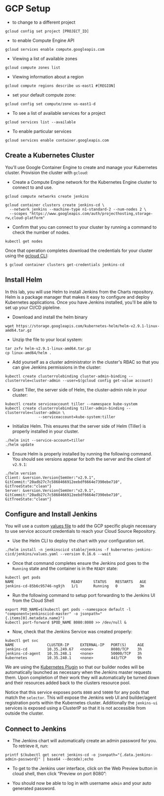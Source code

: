 # GCP Setup

* to change to a different project

```
gcloud config set project [PROJECT_ID]

```
* to enable Compute Engine API

```
gcloud services enable compute.googleapis.com

```

* Viewing a list of available zones

```
gcloud compute zones list

```

* Viewing information about a region

```
gcloud compute regions describe us-east1 #[REGION]

```

* set your default compute zone:

```
gcloud config set compute/zone us-east1-d

```

* To see a list of available services for a project

```
gcloud services list --available

```
* To enable particular services

```
gcloud services enable container.googleapis.com

```
## Create a Kubernetes Cluster
You'll use Google Container Engine to create and manage your Kubernetes cluster. Provision the cluster with `gcloud`:

* Create a Compute Engine network for the Kubernetes Engine cluster to connect to and use.

```
gcloud compute networks create jenkins
```

```shell
gcloud container clusters create jenkins-cd \
  --network jenkins --machine-type n1-standard-2 --num-nodes 2 \
  --scopes "https://www.googleapis.com/auth/projecthosting,storage-rw,cloud-platform"
```

* Confirm that you can connect to your cluster by running a command to check the number of nodes.

```
kubectl get nodes
```

Once that operation completes download the credentials for your cluster using the [gcloud CLI](https://cloud.google.com/sdk/):
```shell
$ gcloud container clusters get-credentials jenkins-cd
```
## Install Helm

In this lab, you will use Helm to install Jenkins from the Charts repository. Helm is a package manager that makes it easy to configure and deploy Kubernetes applications.  Once you have Jenkins installed, you'll be able to set up your CI/CD pipleline.

* Download and install the helm binary

```shell
wget https://storage.googleapis.com/kubernetes-helm/helm-v2.9.1-linux-amd64.tar.gz
```

* Unzip the file to your local system:

```shell
tar zxfv helm-v2.9.1-linux-amd64.tar.gz
cp linux-amd64/helm .
```

* Add yourself as a cluster administrator in the cluster's RBAC so that you can give Jenkins permissions in the cluster:
    
```shell
kubectl create clusterrolebinding cluster-admin-binding --clusterrole=cluster-admin --user=$(gcloud config get-value account)
```

* Grant Tiller, the server side of Helm, the cluster-admin role in your cluster:

```shell
kubectl create serviceaccount tiller --namespace kube-system
kubectl create clusterrolebinding tiller-admin-binding --clusterrole=cluster-admin \
               --serviceaccount=kube-system:tiller
```

* Initialize Helm. This ensures that the server side of Helm (Tiller) is properly installed in your cluster.

```shell
./helm init --service-account=tiller
./helm update
```

* Ensure Helm is properly installed by running the following command. You should see versions appear for both the server and the client of ```v2.9.1```:

```shell
./helm version
Client: &version.Version{SemVer:"v2.9.1", GitCommit:"20adb27c7c5868466912eebdf6664e7390ebe710", GitTreeState:"clean"}
Server: &version.Version{SemVer:"v2.9.1", GitCommit:"20adb27c7c5868466912eebdf6664e7390ebe710", GitTreeState:"clean"}
```
## Configure and Install Jenkins
You will use a custom [values file](https://github.com/kubernetes/helm/blob/master/docs/chart_template_guide/values_files.md) to add the GCP specific plugin necessary to use service account credentials to reach your Cloud Source Repository.

* Use the Helm CLI to deploy the chart with your configuration set.

```shell
./helm install -n jenkinscicd stable/jenkins -f kubernetes-jenkins-cicd/jenkins/values.yaml --version 0.16.6 --wait
```

* Once that command completes ensure the Jenkins pod goes to the `Running` state and the container is in the `READY` state:

```shell
kubectl get pods
NAME                          READY     STATUS    RESTARTS   AGE
jenkins-cd-85b6c95746-ng9jh   1/1       Running   0          3m
```

* Run the following command to setup port forwarding to the Jenkins UI from the Cloud Shell

```shell
export POD_NAME=$(kubectl get pods --namespace default -l "component=jenkinscicd-master" -o jsonpath="{.items[0].metadata.name}")
kubectl port-forward $POD_NAME 8080:8080 >> /dev/null &
```

* Now, check that the Jenkins Service was created properly:

```shell
kubectl get svc
NAME               CLUSTER-IP     EXTERNAL-IP   PORT(S)     AGE
jenkins-cd         10.35.249.67   <none>        8080/TCP    3h
jenkins-cd-agent   10.35.248.1    <none>        50000/TCP   3h
kubernetes         10.35.240.1    <none>        443/TCP     9h
```

We are using the [Kubernetes Plugin](https://wiki.jenkins-ci.org/display/JENKINS/Kubernetes+Plugin) so that our builder nodes will be automatically launched as necessary when the Jenkins master requests them.
Upon completion of their work they will automatically be turned down and their resources added back to the clusters resource pool.

Notice that this service exposes ports `8080` and `50000` for any pods that match the `selector`. This will expose the Jenkins web UI and builder/agent registration ports within the Kubernetes cluster.
Additionally the `jenkins-ui` services is exposed using a ClusterIP so that it is not accessible from outside the cluster.

## Connect to Jenkins

* The Jenkins chart will automatically create an admin password for you. To retrieve it, run:

```shell
printf $(kubectl get secret jenkins-cd -o jsonpath="{.data.jenkins-admin-password}" | base64 --decode);echo
```

* To get to the Jenkins user interface, click on the Web Preview button in cloud shell, then click “Preview on port 8080”:

* You should now be able to log in with username `admin` and your auto generated password.
